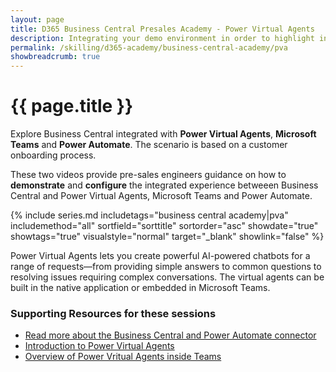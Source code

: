 ```yaml
---
layout: page
title: D365 Business Central Presales Academy - Power Virtual Agents
description: Integrating your demo environment in order to highlight integrated demos between Business Central, Power Virtual Agent, Microsoft Teams and Power Automate. 
permalink: /skilling/d365-academy/business-central-academy/pva
showbreadcrumb: true
---
```


# {{ page.title }}

Explore Business Central integrated with **Power Virtual Agents**, **Microsoft Teams** and **Power Automate**. The scenario is based on a customer onboarding process.

These two videos provide pre-sales engineers guidance on how to **demonstrate** and **configure** the integrated experience betweeen Business Central and Power Virtual Agents, Microsoft Teams and Power Automate.

{% include series.md 
    includetags="business central academy|pva" includemethod="all" 
    sortfield="sorttitle" sortorder="asc" showdate="true" showtags="true" 
    visualstyle="normal" target="_blank" showlink="false"
%}

Power Virtual Agents lets you create powerful AI-powered chatbots for a range of requests—from providing simple answers to common questions to resolving issues requiring complex conversations. The virtual agents can be built in the native application or embedded in Microsoft Teams. 

### Supporting Resources for these sessions

* <a href="https://docs.microsoft.com/en-us/dynamics365/business-central/across-how-use-financials-data-source-flow" target="_blank">Read more about the Business Central and Power Automate connector
* <a href="https://docs.microsoft.com/en-us/power-virtual-agents/fundamentals-what-is-power-virtual-agents" target="_blank">Introduction to Power Virtual Agents
* <a href="https://docs.microsoft.com/en-us/power-virtual-agents/teams/fundamentals-what-is-power-virtual-agents-teams" target="_blank">Overview of Power Vritual Agents inside Teams